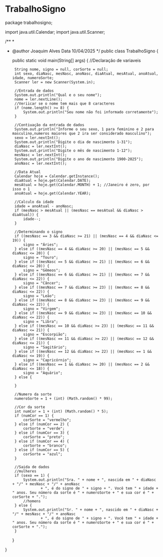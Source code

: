 # TrabalhoSigno
package trabalhosigno;

import java.util.Calendar;
import java.util.Scanner;

/**
 *
 * @author Joaquim Alves Data 10/04/2025
 */
public class TrabalhoSigno {

    public static void main(String[] args) {
        //Declaração de variaveis

        String nome, signo = null, corSorte = null;
        int sexo, diaNasc, mesNasc, anoNasc, diaAtual, mesAtual, anoAtual, idade, numeroSorte;
        Scanner ler = new Scanner(System.in);

        //Entrada de dados
        System.out.println("Qual e o seu nome");
        nome = ler.nextLine();
        //Veriicar se o nome tem mais que 8 caracteres
        if (nome.length() >= 8) {
            System.out.println("Seu nome não foi informado corretamente");
        }

        //Contiuação da entrada de dados
        System.out.println("Informe o seu sexo, 1 para feminino e 2 para masculino,numeros maiores que 2 ira ser considerado masculino");
        sexo = ler.nextInt();
        System.out.println("Digite o dia de nascimento 1-31");
        diaNasc = ler.nextInt();
        System.out.println("Digite o mês de nascimento 1-12");
        mesNasc = ler.nextInt();
        System.out.println("Digite o ano de nascimento 1900-2025");
        anoNasc = ler.nextInt();

        //Data Atual
        Calendar hoje = Calendar.getInstance();
        diaAtual = hoje.get(Calendar.DATE);
        mesAtual = hoje.get(Calendar.MONTH) + 1; //Janeiro é zero, por isso o 1
        anoAtual = hoje.get(Calendar.YEAR);

        //Calculo da idade
        idade = anoAtual - anoNasc;
        if (mesNasc > mesAtual || (mesNasc == mesAtual && diaNasc > diaAtual)) {
            idade--;
        }

        //Determinando o signo
        if ((mesNasc == 3 && diaNasc >= 21) || (mesNasc == 4 && diaNasc <= 19)) {
            signo = "Áries";
        } else if ((mesNasc == 4 && diaNasc >= 20) || (mesNasc == 5 && diaNasc <= 20)) {
            signo = "Touro";
        } else if ((mesNasc == 5 && diaNasc >= 21) || (mesNasc == 6 && diaNasc <= 20)) {
            signo = "Gêmeos";
        } else if ((mesNasc == 6 && diaNasc >= 21) || (mesNasc == 7 && diaNasc <= 22)) {
            signo = "Câncer";
        } else if ((mesNasc == 7 && diaNasc >= 23) || (mesNasc == 8 && diaNasc <= 22)) {
            signo = "Leão";
        } else if ((mesNasc == 8 && diaNasc >= 23) || (mesNasc == 9 && diaNasc <= 22)) {
            signo = "Virgem";
        } else if ((mesNasc == 9 && diaNasc >= 23) || (mesNasc == 10 && diaNasc <= 22)) {
            signo = "Libra";
        } else if ((mesNasc == 10 && diaNasc >= 23) || (mesNasc == 11 && diaNasc <= 21)) {
            signo = "Escorpião";
        } else if ((mesNasc == 11 && diaNasc >= 22) || (mesNasc == 12 && diaNasc <= 21)) {
            signo = "Sagitário";
        } else if ((mesNasc == 12 && diaNasc >= 22) || (mesNasc == 1 && diaNasc <= 19)) {
            signo = "Capricórnio";
        } else if ((mesNasc == 1 && diaNasc >= 20) || (mesNasc == 2 && diaNasc <= 18)) {
            signo = "Aquário";
        } else {

        }

        //Numero da sorte
        numeroSorte = 1 + (int) (Math.random() * 99);

        //Cor da sorte
        int numCor = 1 + (int) (Math.random() * 5);
        if (numCor == 1) {
            corSorte = "vermelho";
        } else if (numCor == 2) {
            corSorte = "verde";
        } else if (numCor == 3) {
            corSorte = "preto";
        } else if (numCor == 4) {
            corSorte = "branco";
        } else if (numCor == 5) {
            corSorte = "azul";
        }

        //Saida de dados
        //mulheres
        if (sexo == 1) {
            System.out.println("Sra. " + nome + ", nascida em " + diaNasc + "/" + mesNasc + "/" + anoNasc
                    + ", é do signo de " + signo + ". Você tem " + idade + " anos. Seu número da sorte é " + numeroSorte + " e sua cor é " + corSorte + ".");
            //homens
        } else {
            System.out.println("Sr. " + nome + ", nascido em " + diaNasc + "/" + mesNasc + "/" + anoNasc
                    + ", é do signo de " + signo + ". Você tem " + idade + " anos. Seu número da sorte é " + numeroSorte + " e sua cor é " + corSorte + ".");
        }
    }

}
